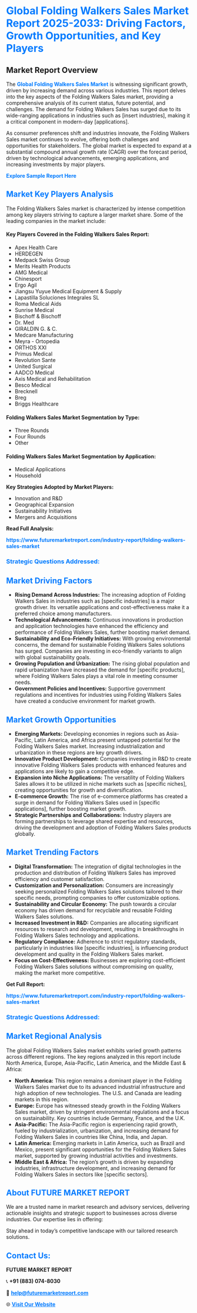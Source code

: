 <h1 style="color: #007BFF;">Global Folding Walkers Sales Market Report 2025-2033: Driving Factors, Growth Opportunities, and Key Players</h1>

<section id="overview">
<h2>Market Report Overview</h2>
<p>The <a href="https://www.futuremarketreport.com/industry-report/folding-walkers-sales-market" style="color: #007BFF; text-decoration: none;"><strong>Global Folding Walkers Sales Market</strong></a> is witnessing significant growth, driven by increasing demand across various industries. This report delves into the key aspects of the Folding Walkers Sales market, providing a comprehensive analysis of its current status, future potential, and challenges. The demand for Folding Walkers Sales has surged due to its wide-ranging applications in industries such as [insert industries], making it a critical component in modern-day [applications].</p>
<p>As consumer preferences shift and industries innovate, the Folding Walkers Sales market continues to evolve, offering both challenges and opportunities for stakeholders. The global market is expected to expand at a substantial compound annual growth rate (CAGR) over the forecast period, driven by technological advancements, emerging applications, and increasing investments by major players.</p>
</section>

<section id="overview">
<p><a href="https://www.futuremarketreport.com/request-sample/reportId=109065" style="color: #007BFF; text-decoration: none;"><strong>Explore Sample Report Here</strong></a></p>
</section>

<section id="key-players">
<h2 style="color: #007BFF;">Market Key Players Analysis</h2>
<p>The Folding Walkers Sales market is characterized by intense competition among key players striving to capture a larger market share. Some of the leading companies in the market include:</p>
<h4>Key Players Covered in the Folding Walkers Sales Report:</h4>
<ul><li>Apex Health Care</li><li>HERDEGEN</li><li>Medpack Swiss Group</li><li>Merits Health Products</li><li>AMG Medical</li><li>Chinesport</li><li>Ergo Agil</li><li>Jiangsu Yuyue Medical Equipment &amp; Supply</li><li>Lapastilla Soluciones Integrales SL</li><li>Roma Medical Aids</li><li>Sunrise Medical</li><li>Bischoff &amp; Bischoff</li><li>Dr. Med</li><li>GIRALDIN G. &amp; C.</li><li>Medcare Manufacturing</li><li>Meyra - Ortopedia</li><li>ORTHOS XXI</li><li>Primus Medical</li><li>Revolution Sante</li><li>United Surgical</li><li>AADCO Medical</li><li>Axis Medical and Rehabilitation</li><li>Besco Medical</li><li>Brecknell</li><li>Breg</li><li>Briggs Healthcare</li></ul>
<h4>Folding Walkers Sales Market Segmentation by Type:</h4>
<ul><li>Three Rounds</li><li>Four Rounds</li><li>Other</li></ul>

<h4>Folding Walkers Sales Market Segmentation by Application:</h4>
<ul><li>Medical Applications</li><li>Household</li></ul>
<p><strong>Key Strategies Adopted by Market Players:</strong></p>
<ul>
<li>Innovation and R&D</li>
<li>Geographical Expansion</li>
<li>Sustainability Initiatives</li>
<li>Mergers and Acquisitions</li>
</ul>
</section>

<section>
<p><strong>Read Full Analysis: </strong></p><a href="https://www.futuremarketreport.com/industry-report/folding-walkers-sales-market" style="color: #007BFF; text-decoration: none;"><strong>https://www.futuremarketreport.com/industry-report/folding-walkers-sales-market</strong></a>
<h3 style="color: #007BFF;">Strategic Questions Addressed:</h3>
</section>

<section id="driving-factors">
<h2 style="color: #007BFF;">Market Driving Factors</h2>
<ul>
<li><strong>Rising Demand Across Industries:</strong> The increasing adoption of Folding Walkers Sales in industries such as [specific industries] is a major growth driver. Its versatile applications and cost-effectiveness make it a preferred choice among manufacturers.</li>
<li><strong>Technological Advancements:</strong> Continuous innovations in production and application technologies have enhanced the efficiency and performance of Folding Walkers Sales, further boosting market demand.</li>
<li><strong>Sustainability and Eco-Friendly Initiatives:</strong> With growing environmental concerns, the demand for sustainable Folding Walkers Sales solutions has surged. Companies are investing in eco-friendly variants to align with global sustainability goals.</li>
<li><strong>Growing Population and Urbanization:</strong> The rising global population and rapid urbanization have increased the demand for [specific products], where Folding Walkers Sales plays a vital role in meeting consumer needs.</li>
<li><strong>Government Policies and Incentives:</strong> Supportive government regulations and incentives for industries using Folding Walkers Sales have created a conducive environment for market growth.</li>
</ul>
</section>

<section id="growth-opportunities">
<h2 style="color: #007BFF;">Market Growth Opportunities</h2>
<ul>
<li><strong>Emerging Markets:</strong> Developing economies in regions such as Asia-Pacific, Latin America, and Africa present untapped potential for the Folding Walkers Sales market. Increasing industrialization and urbanization in these regions are key growth drivers.</li>
<li><strong>Innovative Product Development:</strong> Companies investing in R&D to create innovative Folding Walkers Sales products with enhanced features and applications are likely to gain a competitive edge.</li>
<li><strong>Expansion into Niche Applications:</strong> The versatility of Folding Walkers Sales allows it to be utilized in niche markets such as [specific niches], creating opportunities for growth and diversification.</li>
<li><strong>E-commerce Growth:</strong> The rise of e-commerce platforms has created a surge in demand for Folding Walkers Sales used in [specific applications], further boosting market growth.</li>
<li><strong>Strategic Partnerships and Collaborations:</strong> Industry players are forming partnerships to leverage shared expertise and resources, driving the development and adoption of Folding Walkers Sales products globally.</li>
</ul>
</section>

<section id="trending-factors">
<h2 style="color: #007BFF;">Market Trending Factors</h2>
<ul>
<li><strong>Digital Transformation:</strong> The integration of digital technologies in the production and distribution of Folding Walkers Sales has improved efficiency and customer satisfaction.</li>
<li><strong>Customization and Personalization:</strong> Consumers are increasingly seeking personalized Folding Walkers Sales solutions tailored to their specific needs, prompting companies to offer customizable options.</li>
<li><strong>Sustainability and Circular Economy:</strong> The push towards a circular economy has driven demand for recyclable and reusable Folding Walkers Sales solutions.</li>
<li><strong>Increased Investment in R&D:</strong> Companies are allocating significant resources to research and development, resulting in breakthroughs in Folding Walkers Sales technology and applications.</li>
<li><strong>Regulatory Compliance:</strong> Adherence to strict regulatory standards, particularly in industries like [specific industries], is influencing product development and quality in the Folding Walkers Sales market.</li>
<li><strong>Focus on Cost-Effectiveness:</strong> Businesses are exploring cost-efficient Folding Walkers Sales solutions without compromising on quality, making the market more competitive.</li>
</ul>
</section>

<section>
<p><strong>Get Full Report: </strong></p><a href="https://www.futuremarketreport.com/industry-report/folding-walkers-sales-market" style="color: #007BFF; text-decoration: none;"><strong>https://www.futuremarketreport.com/industry-report/folding-walkers-sales-market</strong></a>
<h3 style="color: #007BFF;">Strategic Questions Addressed:</h3>
</section>


<section id="regional-analysis">
<h2 style="color: #007BFF;">Market Regional Analysis</h2>
<p>The global Folding Walkers Sales market exhibits varied growth patterns across different regions. The key regions analyzed in this report include North America, Europe, Asia-Pacific, Latin America, and the Middle East & Africa:</p>
<ul>
<li><strong>North America:</strong> This region remains a dominant player in the Folding Walkers Sales market due to its advanced industrial infrastructure and high adoption of new technologies. The U.S. and Canada are leading markets in this region.</li>
<li><strong>Europe:</strong> Europe has witnessed steady growth in the Folding Walkers Sales market, driven by stringent environmental regulations and a focus on sustainability. Key countries include Germany, France, and the U.K.</li>
<li><strong>Asia-Pacific:</strong> The Asia-Pacific region is experiencing rapid growth, fueled by industrialization, urbanization, and increasing demand for Folding Walkers Sales in countries like China, India, and Japan.</li>
<li><strong>Latin America:</strong> Emerging markets in Latin America, such as Brazil and Mexico, present significant opportunities for the Folding Walkers Sales market, supported by growing industrial activities and investments.</li>
<li><strong>Middle East & Africa:</strong> The region’s growth is driven by expanding industries, infrastructure development, and increasing demand for Folding Walkers Sales in sectors like [specific sectors].</li>
</ul>
</section>

<footer>
<h2 style="color: #007BFF;">About FUTURE MARKET REPORT</h2>
<p>We are a trusted name in market research and advisory services, delivering actionable insights and strategic support to businesses across diverse industries. Our expertise lies in offering:</p>

<p>Stay ahead in today’s competitive landscape with our tailored research solutions.</p>

<h2 style="color: #007BFF;">Contact Us:</h2>
<p><strong>FUTURE MARKET REPORT</strong></p>
<p>📞 <strong>+91 (883) 074-8030</strong></p>
<p>📧 <strong><a href="mailto:help@futuremarketreport.com" style="color: #007BFF;">help@futuremarketreport.com</a></strong></p>
<p>🌐 <strong><a href="https://www.futuremarketreport.com/" style="color: #007BFF;">Visit Our Website</a></strong></p>
</footer>